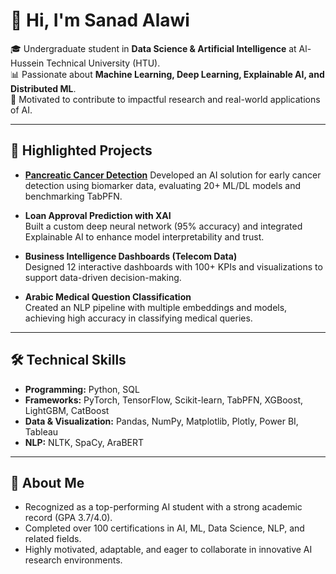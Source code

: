 # 👋 Hi, I'm Sanad Alawi  

🎓 Undergraduate student in **Data Science & Artificial Intelligence** at Al-Hussein Technical University (HTU).  
📊 Passionate about **Machine Learning, Deep Learning, Explainable AI, and Distributed ML**.  
🚀 Motivated to contribute to impactful research and real-world applications of AI.  

---

## 🔬 Highlighted Projects
- [**Pancreatic Cancer Detection**](https://github.com/Sanad-Alawi/pancreatic-cancer-detection) 
  Developed an AI solution for early cancer detection using biomarker data, evaluating 20+ ML/DL models and benchmarking TabPFN.  

- **Loan Approval Prediction with XAI**  
  Built a custom deep neural network (95% accuracy) and integrated Explainable AI to enhance model interpretability and trust.  

- **Business Intelligence Dashboards (Telecom Data)**  
  Designed 12 interactive dashboards with 100+ KPIs and visualizations to support data-driven decision-making.  

- **Arabic Medical Question Classification**  
  Created an NLP pipeline with multiple embeddings and models, achieving high accuracy in classifying medical queries.  

---

## 🛠️ Technical Skills
- **Programming:** Python, SQL  
- **Frameworks:** PyTorch, TensorFlow, Scikit-learn, TabPFN, XGBoost, LightGBM, CatBoost  
- **Data & Visualization:** Pandas, NumPy, Matplotlib, Plotly, Power BI, Tableau  
- **NLP:** NLTK, SpaCy, AraBERT  

---

## 🌟 About Me
- Recognized as a top-performing AI student with a strong academic record (GPA 3.7/4.0).  
- Completed over 100 certifications in AI, ML, Data Science, NLP, and related fields.  
- Highly motivated, adaptable, and eager to collaborate in innovative AI research environments.  

